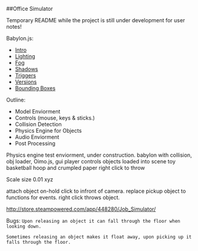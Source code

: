 ##Office Simulator

Temporary README while the project is still under development for user notes!

Babylon.js:
- [Intro](http://doc.babylonjs.com/tutorials/creating_a_basic_scene)
- [Lighting](http://doc.babylonjs.com/tutorials/lights)
- [Fog](http://doc.babylonjs.com/tutorials/environment#fog)
- [Shadows](http://doc.babylonjs.com/tutorials/shadows)
- [Triggers](https://doc.babylonjs.com/tutorials/how_to_use_actions)
- [Versions](http://www.babylonjs.com/versionbuilder/)
- [Bounding Boxes](http://www.html5gamedevs.com/topic/13057-assigning-collision-detection-on-imported-meshes/)

Outline:
- Model Enviorment
- Controls (mouse, keys & sticks.)
- Collision Detection
- Physics Engine for Objects
- Audio Enviorment
- Post Processing


Physics engine test enviorment, under construction.
babylon with collision, obj loader, Oimo.js, gui
player controls
objects loaded into scene
toy basketball hoop and crumpled paper right click to throw

Scale size 0.01 xyz

attach object on-hold click  to infront of camera.
replace pickup object to functions for events.
right click throws object.

http://store.steampowered.com/app/448280/Job_Simulator/

Bugs:
`Upon releasing an object it can fall through the floor when looking down.`

`Sometimes releasing an object makes it float away, upon picking up it falls through the floor.`